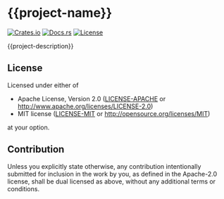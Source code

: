 # {{project-name}}

[![Crates.io](https://img.shields.io/crates/v/{{project-name}})](https://crates.io/crates/{{project-name}})
[![Docs.rs](https://img.shields.io/docsrs/{{project-name}})](https://docs.rs/{{project-name}})
[![License](https://img.shields.io/crates/l/{{project-name}})](#license)

{{project-description}}

## License

Licensed under either of

- Apache License, Version 2.0 ([LICENSE-APACHE](LICENSE-APACHE) or http://www.apache.org/licenses/LICENSE-2.0)
- MIT license ([LICENSE-MIT](LICENSE-MIT) or http://opensource.org/licenses/MIT)

at your option.

## Contribution

Unless you explicitly state otherwise, any contribution intentionally submitted
for inclusion in the work by you, as defined in the Apache-2.0 license, shall be
dual licensed as above, without any additional terms or conditions.
